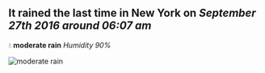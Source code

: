 ## It rained the last time in New York on *September 27th 2016 around 06:07 am*
💧  **moderate rain** *Humidity 90%*

![moderate rain](http://openweathermap.org/img/w/10n.png)
